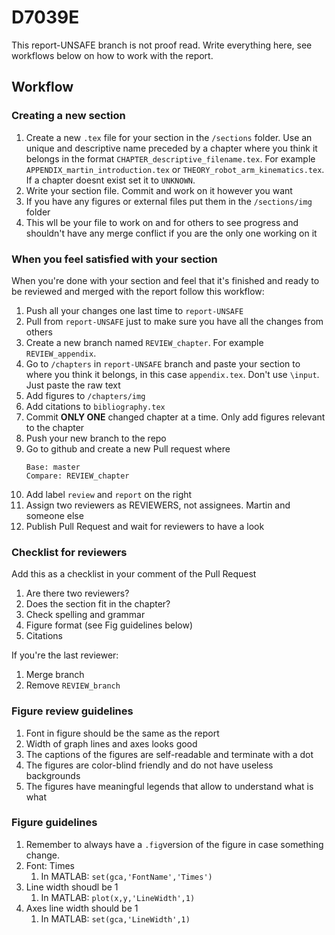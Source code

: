 # D7039E
This report-UNSAFE branch is not proof read. 
Write everything here, see workflows below on how to work with the report. 

## Workflow
### Creating a new section
1. Create a new `.tex` file for your section in the `/sections` folder. Use an unique and descriptive name preceded by a chapter where you think it belongs in the format `CHAPTER_descriptive_filename.tex`. For example `APPENDIX_martin_introduction.tex` or `THEORY_robot_arm_kinematics.tex`. If a chapter doesnt exist set it to `UNKNOWN`.
2. Write your section file. Commit and work on it however you want
3. If you have any figures or external files put them in the `/sections/img` folder 
4. This wll be your file to work on and for others to see progress and shouldn't have any merge conflict if you are the only one working on it

### When you feel satisfied with your section
When you're done with your section and feel that it's finished and ready to be reviewed and merged with the report follow this workflow:
1. Push all your changes one last time to `report-UNSAFE`
2. Pull from `report-UNSAFE` just to make sure you have all the changes from others
3. Create a new branch named `REVIEW_chapter`. For example `REVIEW_appendix`.
4. Go to `/chapters` in `report-UNSAFE` branch and paste your section to where you think it belongs, in this case `appendix.tex`. Don't use `\input`. Just paste the raw text
5. Add figures to `/chapters/img`
6. Add citations to `bibliography.tex`
7. Commit __ONLY ONE__ changed chapter at a time. Only add figures relevant to the chapter
8. Push your new branch to the repo
9. Go to github and create a new Pull request where
   ```
   Base: master
   Compare: REVIEW_chapter
   ```
10. Add label `review` and `report` on the right
11. Assign two reviewers as REVIEWERS, not assignees. Martin and someone else
12. Publish Pull Request and wait for reviewers to have a look

### Checklist for reviewers
Add this as a checklist in your comment of the Pull Request
1. Are there two reviewers?
2. Does the section fit in the chapter?
3. Check spelling and grammar
4. Figure format (see Fig guidelines below)
5. Citations

If you're the last reviewer:
1. Merge branch
2. Remove `REVIEW_branch`

### Figure review guidelines
1. Font in figure should be the same as the report 
2. Width of graph lines and axes looks good
3. The captions of the figures are self-readable and terminate with a dot
4. The figures are color-blind friendly and do not have useless backgrounds
5. The figures have meaningful legends that allow to understand what is what

### Figure guidelines
1. Remember to always have a `.fig`version of the figure in case something change. 
2. Font: Times
   1. In MATLAB: `set(gca,'FontName','Times')`
3. Line width shoudl be 1
   1. In MATLAB: `plot(x,y,'LineWidth',1)`
4. Axes line width should be 1
   1. In MATLAB: `set(gca,'LineWidth',1)`
    


